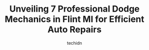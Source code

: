 ---
layout: ampstory
image: https://images.unsplash.com/photo-1567808291548-fc3ee04dbcf0?ixlib=rb-4.0.3&ixid=MnwxMjA3fDB8MHxwaG90by1wYWdlfHx8fGVufDB8fHx8&auto=format&fit=crop&w=640&h=853&q=80
author: techidn
featured: false
description: Looking for reliable and skilled Dodge Mechanic in Flint MI, USA? Your search ends here with the 7 best Dodge Mechanic in town. With their expertise and commitment to delivering exceptional 
title: Unveiling 7 Professional Dodge Mechanics in Flint MI for Efficient Auto Repairs
cover:
   title: Unveiling 7 Professional Dodge Mechanics in Flint MI for Efficient Auto Repairs
   subtitle: Rickpate
   background: https://images.unsplash.com/photo-1567808291548-fc3ee04dbcf0?ixlib=rb-4.0.3&ixid=MnwxMjA3fDB8MHxwaG90by1wYWdlfHx8fGVufDB8fHx8&auto=format&fit=crop&w=640&h=853&q=80

pages: 
 - layout: thirds
   top: <h1>#1 ABC Auto Repair (Flint Location)</h1>
   bottom: "<p>If I could give 0 stars I would! 1500 ON TOP of what my warranty paid and nothing was done correct, somethings not done at all. Complete rip off, and horrible service! I </p>"
   background: https://www.knot35.com/toplist/wp-content/uploads/2023/06/best-dodge-mechanic-1-in-flint-mi-1685838588.jpeg
   backgroundblur: true
 - layout: thirds
   top: <h1>#2 Hoover & Sons Auto Repair, Inc.</h1>
   bottom: "<p>G5163 Fenton Rd, Flint, MI 48507, United States</p>"
   background: https://www.knot35.com/toplist/wp-content/uploads/2023/06/best-dodge-mechanic-2-in-flint-mi-1685838589.jpeg
   cta:
      link: https://www.knot35.com/toplist/unveiling-7-professional-dodge-mechanics-in-flint-mi-for-efficient-auto-repairs/
      text: Unveiling 7 Professional Dodge Mechanics in Flint MI for Efficient Auto Repairs
 - layout: thirds
   top: <h1>#3 The Burton Garage</h1>
   bottom: "<p>4055 E Court St, Burton, MI 48509, United States</p>"
   background: https://www.knot35.com/toplist/wp-content/uploads/2023/06/best-dodge-mechanic-3-in-flint-mi-1685838591.jpeg
   cta:
      link: https://www.knot35.com/toplist/unveiling-7-professional-dodge-mechanics-in-flint-mi-for-efficient-auto-repairs/
      text: Unveiling 7 Professional Dodge Mechanics in Flint MI for Efficient Auto Repairs
 - layout: thirds
   top: <h1>#4 Church and Sons Auto Repair</h1>
   bottom: "<p>4499 Davison Rd, Burton, MI 48509, United States</p>"
   background: https://images.unsplash.com/photo-1531169509526-f8f1fdaa4a67?ixlib=rb-4.0.3&ixid=MnwxMjA3fDB8MHxwaG90by1wYWdlfHx8fGVufDB8fHx8&auto=format&fit=crop&w=640&h=853&q=80
   cta:
      link: https://www.knot35.com/toplist/unveiling-7-professional-dodge-mechanics-in-flint-mi-for-efficient-auto-repairs/
      text: Unveiling 7 Professional Dodge Mechanics in Flint MI for Efficient Auto Repairs
 - layout: thirds
   top: <h1>#5 Carriage Town Auto & Truck Rpr</h1>
   bottom: "<p>1523 University Ave, Flint, MI 48504, United States</p>"
   background: https://images.unsplash.com/photo-1496096265110-f83ad7f96608?ixlib=rb-4.0.3&ixid=MnwxMjA3fDB8MHxwaG90by1wYWdlfHx8fGVufDB8fHx8&auto=format&fit=crop&w=640&h=853&q=80
   cta:
      link: https://www.knot35.com/toplist/unveiling-7-professional-dodge-mechanics-in-flint-mi-for-efficient-auto-repairs/
      text: Unveiling 7 Professional Dodge Mechanics in Flint MI for Efficient Auto Repairs
 - layout: thirds
   top: <h1>#6 US Speedo Inc</h1>
   bottom: "<p>6050 Birch Dr, Flint, MI 48507, United States</p>"
   background: https://images.unsplash.com/photo-1608501821300-4f99e58bba77?ixlib=rb-4.0.3&ixid=MnwxMjA3fDB8MHxwaG90by1wYWdlfHx8fGVufDB8fHx8&auto=format&fit=crop&w=640&h=853&q=80
   cta:
      link: https://www.knot35.com/toplist/unveiling-7-professional-dodge-mechanics-in-flint-mi-for-efficient-auto-repairs/
      text: Unveiling 7 Professional Dodge Mechanics in Flint MI for Efficient Auto Repairs
 - layout: thirds
   top: <h1>#7 Beattie Spring - The Suspension Shop</h1>
   bottom: "<p>2840 Robert T Longway Blvd, Flint, MI 48506, United States</p>"
   background: https://images.unsplash.com/photo-1533998839656-76f5e4b2bccb?ixlib=rb-4.0.3&ixid=MnwxMjA3fDB8MHxwaG90by1wYWdlfHx8fGVufDB8fHx8&auto=format&fit=crop&w=640&h=853&q=80
   cta:
      link: https://www.knot35.com/toplist/unveiling-7-professional-dodge-mechanics-in-flint-mi-for-efficient-auto-repairs/
      text: Unveiling 7 Professional Dodge Mechanics in Flint MI for Efficient Auto Repairs
 - layout: thirds
   middle: Continue reading...
   background: https://images.unsplash.com/photo-1597773150796-e5c14ebecbf5?ixlib=rb-4.0.3&ixid=MnwxMjA3fDB8MHxwaG90by1wYWdlfHx8fGVufDB8fHx8&auto=format&fit=crop&w=640&h=853&q=80
   cta:
      link: https://www.knot35.com/toplist/unveiling-7-professional-dodge-mechanics-in-flint-mi-for-efficient-auto-repairs/
      text: Unveiling 7 Professional Dodge Mechanics in Flint MI for Efficient Auto Repairs
      
---